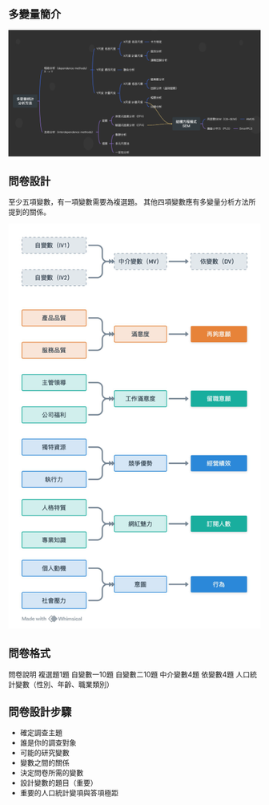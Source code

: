 ## 多變量簡介
![upgit_20240503_1714727361.png](https://raw.githubusercontent.com/kcwc1029/obsidian-upgit-image/main/2024/05/upgit_20240503_1714727361.png)

## 問卷設計

至少五項變數，有一項變數需要為複選題。
其他四項變數應有多變量分析方法所提到的關係。

![upgit_20240503_1714728656.png](https://raw.githubusercontent.com/kcwc1029/obsidian-upgit-image/main/2024/05/upgit_20240503_1714728656.png)

## 問卷格式

問卷說明
複選題1題
自變數一10題
自變數二10題
中介變數4題
依變數4題
人口統計變數（性別、年齡、職業類別）

## 問卷設計步驟
- 確定調查主題
- 誰是你的調查對象
- 可能的研究變數
- 變數之間的關係
- 決定問卷所需的變數
- 設計變數的題目（重要）
- 重要的人口統計變項與答項極距



